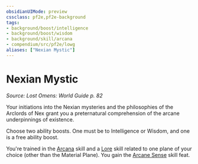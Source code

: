 ```yaml
---
obsidianUIMode: preview
cssclass: pf2e,pf2e-background
tags:
- background/boost/intelligence
- background/boost/wisdom
- background/skill/arcana
- compendium/src/pf2e/lowg
aliases: ["Nexian Mystic"]
---
```

# Nexian Mystic
*Source: Lost Omens: World Guide p. 82*  

Your initiations into the Nexian mysteries and the philosophies of the Arclords of Nex grant you a preternatural comprehension of the arcane underpinnings of existence.

Choose two ability boosts. One must be to Intelligence or Wisdom, and one is a free ability boost.

You're trained in the [Arcana](compendium/skills.md#Arcana) skill and a [Lore](compendium/skills.md#Lore) skill related to one plane of your choice (other than the Material Plane). You gain the [Arcane Sense](compendium/feats/arcane-sense.md) skill feat.